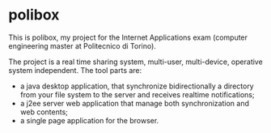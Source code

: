 # polibox
This is polibox, my project for the Internet Applications exam (computer engineering master at Politecnico di Torino).

The project is a real time sharing system, multi-user, multi-device, operative system independent. 
The tool parts are: 
- a java desktop application, that synchronize bidirectionally a directory from your file system to the server and receives realtime notifications; 
- a j2ee server web application that manage both synchronization and web contents;
- a single page application for the browser. 


